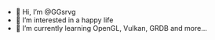 - 👋 Hi, I’m @GGsrvg
- 👀 I’m interested in a happy life
- 🌱 I’m currently learning OpenGL, Vulkan, GRDB and more...
